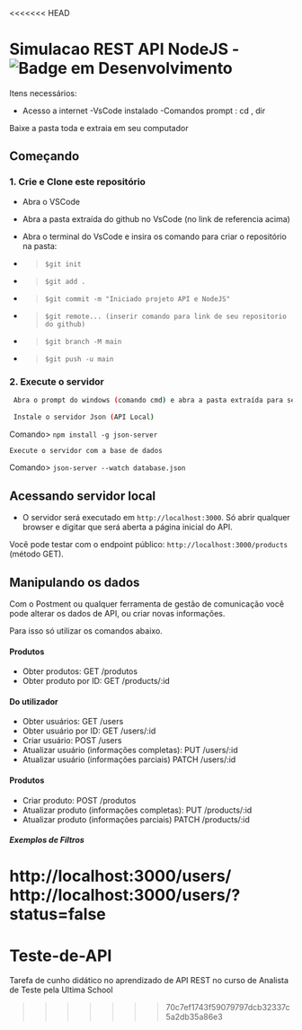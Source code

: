 <<<<<<< HEAD
# Simulacao REST API NodeJS   -  ![Badge em Desenvolvimento](http://img.shields.io/static/v1?label=STATUS&message=%20CONCLUÍDO&color=GREEN&style=for-the-badge)



Itens necessários:
- Acesso a internet
-VsCode instalado
-Comandos prompt : cd , dir 


Baixe a pasta toda e extraia em seu computador

## Começando

### 1. Crie e Clone este repositório

* Abra o VSCode 
* Abra a pasta extraída do github no VsCode (no link de referencia acima)
* Abra o terminal do VsCode e insira os comando para criar o repositório na pasta:

* > `$git init`
* > `$git add .`
* > `$git commit -m "Iniciado projeto API e NodeJS"`
* > `$git remote... (inserir comando para link de seu repositorio do github)`
* > `$git branch -M main`
* > `$git push -u main`


### 2. Execute o servidor

```bash
 Abra o prompt do windows (comando cmd) e abra a pasta extraída para seu computador (utilize o comando cd)
 
 Instale o servidor Json (API Local)
 ```
  Comando> `npm install -g json-server`

  ```bash
  Execute o servidor com a base de dados
  ```

  Comando> `json-server --watch database.json`

## Acessando servidor local


- O servidor será executado em `http://localhost:3000`. Só abrir qualquer browser e digitar que será aberta a página inicial do API.

Você pode testar com o endpoint público: `http://localhost:3000/products` (método GET).

## Manipulando os dados
Com o Postment ou qualquer ferramenta de gestão de comunicação você pode alterar os dados de API, ou criar novas informações.

Para isso só utilizar os comandos abaixo.


#### Produtos

- Obter produtos: GET /produtos
- Obter produto por ID: GET /products/:id

#### Do utilizador

- Obter usuários: GET /users
- Obter usuário por ID: GET /users/:id
- Criar usuário: POST /users
- Atualizar usuário (informações completas): PUT /users/:id
- Atualizar usuário (informações parciais) PATCH /users/:id

#### Produtos
- Criar produto: POST /produtos
- Atualizar produto (informações completas): PUT /products/:id
- Atualizar produto (informações parciais) PATCH /products/:id


##### Exemplos de Filtros
http://localhost:3000/users/
http://localhost:3000/users/?status=false
=======
# Teste-de-API
Tarefa de cunho didático no aprendizado de API REST no curso de Analista de Teste pela Ultima School
>>>>>>> 70c7ef1743f59079797dcb32337c5a2db35a86e3
